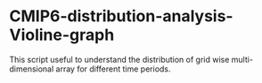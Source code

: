 # CMIP6-distribution-analysis-Violine-graph
This script useful to understand the distribution of grid wise multi-dimensional array for different time periods.
